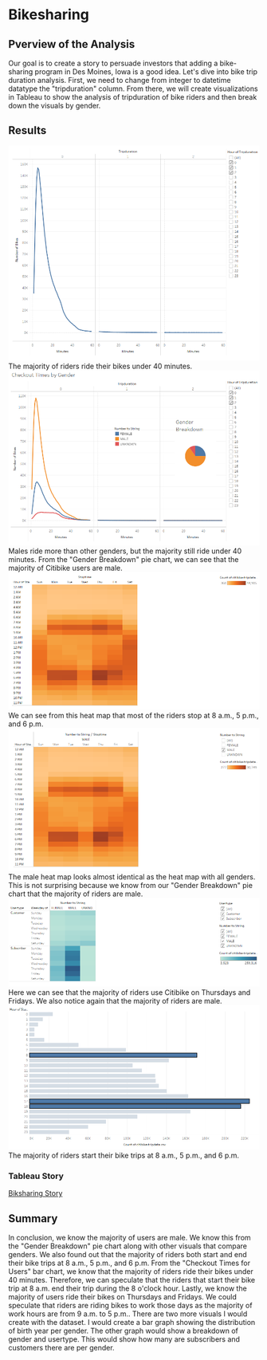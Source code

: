 # Bikesharing
## Pverview of the Analysis
Our goal is to create a story to persuade investors that adding a bike-sharing program in Des Moines, Iowa is a good idea. Let's dive into bike trip duration analysis. First, we need to change from integer to datetime datatype the "tripduration" column. From there, we will create visualizations in Tableau to show the analysis of tripduration of bike riders and then break down the visuals by gender.
## Results
![Checkout Times for Users](Images/Checkout_Times_for_Users.PNG)\
The majority of riders ride their bikes under 40 minutes.\
![Checkout Times by Gender AND Gender Breakdown](Images/Checkout_Times_by_Gender_AND_Gender_Breakdown.PNG)\
Males ride more than other genders, but the majority still ride under 40 minutes. From the "Gender Breakdown" pie chart, we can see that the majority of Citibike users are male.\
![Trips by Weekday per Hour](Images/Trips_by_Weekday_per_Hour.PNG)\
We can see from this heat map that most of the riders stop at 8 a.m., 5 p.m., and 6 p.m.\
![Trips by Gender - Male](Images/Trips_by_Gender-Male.PNG)\
The male heat map looks almost identical as the heat map with all genders. This is not surprising because we know from our "Gender Breakdown" pie chart that the majority of riders are male.\
![User Trips Gender by Weekday](Images/User_Trips_Gender_by_Weekday.PNG)\
Here we can see that the majority of riders use Citibike on Thursdays and Fridays. We also notice again that the majority of riders are male.
![August Peak Hours](Images/August_Peak_Hours.PNG)\
The majority of riders start their bike trips at 8 a.m., 5 p.m., and 6 p.m.
### Tableau Story
[Biksharing Story](https://public.tableau.com/views/Challenge14_16329379724140/BikesharingProposal?:language=en-US&:display_count=n&:origin=viz_share_link)
## Summary
In conclusion, we know the majority of users are male. We know this from the "Gender Breakdown" pie chart along with other visuals that compare genders. We also found out that the majority of riders both start and end their bike trips at 8 a.m., 5 p.m., and 6 p.m. From the "Checkout Times for Users" bar chart, we know that the majority of riders ride their bikes under 40 minutes. Therefore, we can speculate that the riders that start their bike trip at 8 a.m. end their trip during the 8 o'clock hour. Lastly, we know the majority of users ride their bikes on Thursdays and Fridays. We could speculate that riders are riding bikes to work those days as the majority of work hours are from 9 a.m. to 5 p.m.. There are two more visuals I would create with the dataset. I would create a bar graph showing the distribution of birth year per gender. The other graph would show a breakdown of gender and usertype. This would show how many are subscribers and customers there are per gender.
